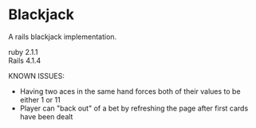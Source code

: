 # Blackjack
A rails blackjack implementation.

ruby 2.1.1  
Rails 4.1.4

KNOWN ISSUES:  
- Having two aces in the same hand forces both of their values to be either 1 or 11
- Player can "back out" of a bet by refreshing the page after first cards have been dealt
